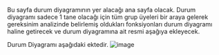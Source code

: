 Bu sayfa durum diyagramının yer alacağı ana sayfa olacak. Durum diyagramı sadece 1 tane olacağı için tüm grup üyeleri bir araya gelerek gereksinim analizinde belirlemiş oldukları fonksiyonları durum diyagramı haline getirecek ve durum diyagramına ait resmi aşağıya ekleyecek.

Durum Diyagramı aşağıdaki ektedir.
![image](https://github.com/user-attachments/assets/3709669e-0680-489c-a204-373f73262b7a)
